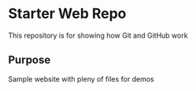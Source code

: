# Starter Web Repo

This repository is for showing how Git and GitHub work

## Purpose

Sample website with pleny of files for demos